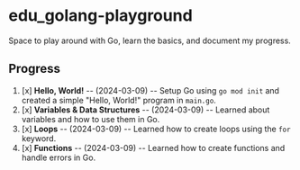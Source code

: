 # edu_golang-playground

Space to play around with Go, learn the basics, and document my progress.

## Progress

1. [x] **Hello, World!** -- (2024-03-09) -- Setup Go using `go mod init` and
       created a simple "Hello, World!" program in `main.go`.
1. [x] **Variables & Data Structures** -- (2024-03-09) -- Learned about
       variables and how to use them in Go.
1. [x] **Loops** -- (2024-03-09) -- Learned how to create loops using the `for`
       keyword.
1. [x] **Functions** -- (2024-03-09) -- Learned how to create functions and
       handle errors in Go.
